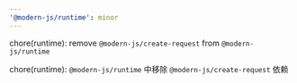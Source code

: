 ```yaml
---
'@modern-js/runtime': minor
---
```


chore(runtime): remove `@modern-js/create-request` from `@modern-js/runtime`

chore(runtime): `@modern-js/runtime` 中移除 `@modern-js/create-request` 依赖
